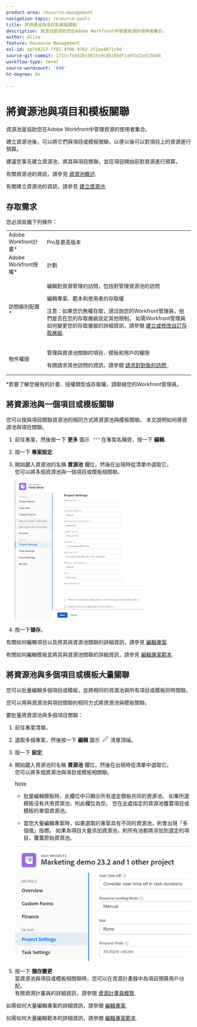 ```yaml
---
product-area: resource-management
navigation-topic: resource-pools
title: 將資源池與項目和模板關聯
description: 資源池是協助您在Adobe Workfront中管理資源的使用者集合。
author: Alina
feature: Resource Management
exl-id: bbfe8257-ff02-4f06-9763-3f2ae4871c9d
source-git-commit: 171ccfe5d2bc9825c9cdb195df1a97a32e515646
workflow-type: tm+mt
source-wordcount: '649'
ht-degree: 0%

---
```


# 將資源池與項目和模板關聯


<!-- drafted for bulk editing projects: keep this in yellow till this releases to ALL customers - May 1, 2023

Also - take out all the references to Preview and Prod at prod final
-->

<!--<span class="preview">The highlighted information on this page refers to functionality not yet generally available. It is available for all customers in the Preview environment and for a select group of customers in the Production environment.</span>-->


<!--
<p>The sections about how to add resource pools to templates, projects are duplicated from the articles listed in those sections (Editing Projects, Creating a Template, etc).</p>
<p>***I decided to keep these steps here, though, because it's hard to parse through those much lunger articles for just updating this one field.)</p>
-->

資源池是協助您在Adobe Workfront中管理資源的使用者集合。

建立資源池後，可以將它們與項目或模板關聯，以便以後可以對項目上的資源進行預算。

建議您事先建立資源池，將其與項目關聯，並在項目開始前對資源進行預算。

有關資源池的資訊，請參見 [資源池概述](../../../resource-mgmt/resource-planning/resource-pools/work-with-resource-pools.md).

有關建立資源池的資訊，請參見 [建立資源池](../../../resource-mgmt/resource-planning/resource-pools/create-resource-pools.md).

## 存取需求

您必須具備下列條件：

<table style="table-layout:auto"> 
 <col> 
 <col> 
 <tbody> 
  <tr> 
   <td role="rowheader">Adobe Workfront計畫*</td> 
   <td> <p>Pro及更高版本</p> </td> 
  </tr> 
  <tr> 
   <td role="rowheader">Adobe Workfront授權*</td> 
   <td> <p>計劃 </p> </td> 
  </tr> 
  <tr> 
   <td role="rowheader">訪問級別配置*</td> 
   <td> <p>編輯對資源管理的訪問，包括對管理資源池的訪問</p> <p>編輯專案、範本和使用者的存取權</p> <p>注意：如果您仍無權存取，請洽詢您的Workfront管理員，他們是否在您的存取層級設定其他限制。 如需Workfront管理員如何變更您的存取層級的詳細資訊，請參閱 <a href="../../../administration-and-setup/add-users/configure-and-grant-access/create-modify-access-levels.md" class="MCXref xref">建立或修改自訂存取層級</a>.</p> </td> 
  </tr> 
  <tr data-mc-conditions=""> 
   <td role="rowheader">物件權限</td> 
   <td> <p>管理與資源池關聯的項目、模板和用戶的權限</p> <p>有關請求其他訪問的資訊，請參閱 <a href="../../../workfront-basics/grant-and-request-access-to-objects/request-access.md" class="MCXref xref">請求對對象的訪問 </a>.</p> </td> 
  </tr> 
 </tbody> 
</table>

&#42;若要了解您擁有的計畫、授權類型或存取權，請聯絡您的Workfront管理員。

## 將資源池與一個項目或模板關聯

您可以按與項目關聯資源池的相同方式將資源池與模板關聯。 本文說明如何將資源池與項目關聯。

1. 前往專案，然後按一下 **更多** 圖示 ![](assets/more-icon.png)在專案名稱旁，按一下 **編輯**.

1. 按一下 **專案設定**.

1. 開始鍵入資源池的名稱 **資源池** 欄位，然後在出現時從清單中選取它。\
   您可以將多個資源池與一個項目或模板相關聯。

   ![](assets/nwe-project-settings-in-edit-project-box-350x380.png)

1. 按一下&#x200B;**儲存**。

有關如何編輯項目以及將其與資源池關聯的詳細資訊，請參見 [編輯專案](../../../manage-work/projects/manage-projects/edit-projects.md).

有關如何編輯模板並將其與資源池關聯的詳細資訊，請參見 [編輯專案範本](../../../manage-work/projects/create-and-manage-templates/edit-templates.md).

## 將資源池與多個項目或模板大量關聯

您可以批量編輯多個項目或模板，並將相同的資源池與所有項目或模板同時關聯。

您可以用與資源池與項目關聯的相同方式將資源池與模板關聯。

要批量將資源池與多個項目關聯：

1. 前往專案清單。
1. 選取多個專案，然後按一下 **編輯** 圖示 ![](assets/edit-icon.png) 清單頂端。

1. 按一下 **設定**.
1. 開始鍵入資源池的名稱 **資源池** 欄位，然後在出現時從清單中選取它。\
   您可以將多個資源池與項目或模板相關聯。

   >[!NOTE]
   >
   >* 批量編輯模板時，此欄位中只顯示所有選定模板共同的資源池。 如果所選模板沒有共用資源池，則此欄位為空。 您在此處指定的資源池覆蓋項目或模板的單個資源池。
   >
   >* 當您大量編輯專案時，如果選取的專案具有不同的資源池，則會出現「多個值」指標。 如果為項目大量添加資源池，則所有池都將添加到選定的項目，覆蓋原始資源池。


   ![add_resource_pools_to_multiple_projects.png](assets/add-resource-pools-to-multiple-projects-350x358.png)

1. 按一下 **儲存變更**.\
   當資源池與項目或模板相關聯時，您可以在資源計畫器中為項目預算用戶分配。\
   有關資源計畫員的詳細資訊，請參閱 [資源計畫員概覽](../../../resource-mgmt/resource-planning/get-started-resource-planner.md).

如需如何大量編輯專案的詳細資訊，請參閱 [編輯專案](../../../manage-work/projects/manage-projects/edit-projects.md).

如需如何大量編輯範本的詳細資訊，請參閱 [編輯專案範本](../../../manage-work/projects/create-and-manage-templates/edit-templates.md).
